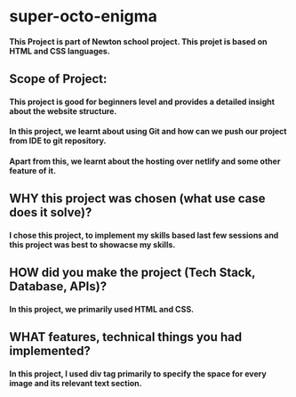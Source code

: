 # super-octo-enigma
#### This Project is part of Newton school project. This projet is based on HTML and CSS languages. 

## Scope of Project:
#### This project is good for beginners level and provides a detailed insight about the website structure.
#### In this project, we learnt about using Git and how can we push our project from IDE to git repository.
#### Apart from this, we learnt about the hosting over netlify and some other feature of it.


## WHY this project was chosen (what use case does it solve)?
#### I chose this project, to implement my skills based last few sessions and this project was best to showacse my skills.

## HOW did you make the project (Tech Stack, Database, APIs)?
#### In this project, we primarily used HTML and CSS. 

## WHAT features, technical things you had implemented?
#### In this project, I used div tag primarily to specify the space for every image and its relevant text section.
